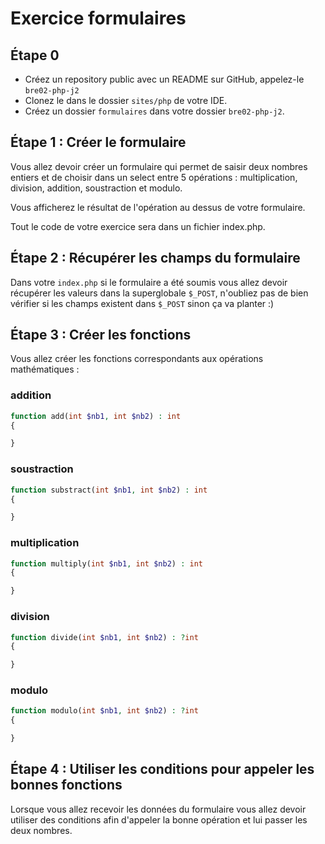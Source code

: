 # Exercice formulaires

## Étape 0

- Créez un repository public avec un README sur GitHub, appelez-le `bre02-php-j2`
- Clonez le dans le dossier `sites/php` de votre IDE.
- Créez un dossier `formulaires` dans votre dossier `bre02-php-j2`.

## Étape 1 : Créer le formulaire

Vous allez devoir créer un formulaire qui permet de saisir deux nombres entiers et de choisir dans un select entre 5 opérations : multiplication, division, addition, soustraction et modulo.

Vous afficherez le résultat de l'opération au dessus de votre formulaire.

Tout le code de votre exercice sera dans un fichier index.php.


## Étape 2 : Récupérer les champs du formulaire

Dans votre `index.php` si le formulaire a été soumis vous allez devoir récupérer les valeurs dans la superglobale `$_POST`, n'oubliez pas de bien vérifier si les champs existent dans `$_POST` sinon ça va planter :)


## Étape 3 : Créer les fonctions

Vous allez créer les fonctions correspondants aux opérations mathématiques :

### addition

```php
function add(int $nb1, int $nb2) : int
{

}
```

### soustraction

```php
function substract(int $nb1, int $nb2) : int
{

}
```

### multiplication

```php
function multiply(int $nb1, int $nb2) : int
{

}
```

### division

```php
function divide(int $nb1, int $nb2) : ?int
{

}
```

### modulo

```php
function modulo(int $nb1, int $nb2) : ?int
{

}
```

## Étape 4 : Utiliser les conditions pour appeler les bonnes fonctions

Lorsque vous allez recevoir les données du formulaire vous allez devoir utiliser des conditions afin d'appeler la bonne opération et lui passer les deux nombres.